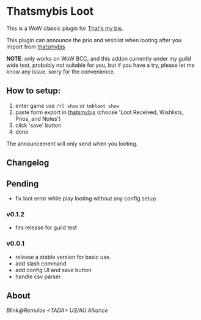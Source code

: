 # Thatsmybis Loot

This is a WoW classic plugin for [That's my bis](https://thatsmybis.com/).

This plugin can announce the prio and wishlist when looting after you import from [thatsmybis](https://thatsmybis.com/)

**NOTE**: only works on WoW BCC, and this addon currently under my guild wide test, probably not suitable for you, but if you have a try, please let me know any issue. sorry for the convenience.

## How to setup:

1. enter game use `/tl show` or `tmbloot show`
2. paste form export in [thatsmybis](https://thatsmybis.com/) (choose 'Loot Received, Wishlists, Prios, and Notes')
3. click 'save' button
4. done

The announcement will only send when you looting.

## Changelog

## Pending

- fix loot error while play looting without any config setup.

### v0.1.2

- firs release for guild test

### v0.0.1

- release a stable version for basic use.
- add slash command
- add config UI and save button
- handle csv parser

## About

_Blink@Remulos &lt;TADA&gt; US/AU Alliance_

